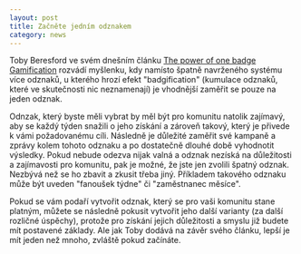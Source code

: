 ```yaml
---
layout: post
title: Začněte jedním odznakem
category: news
---
```


<p>Toby Beresford ve svém dnešním článku <a href="http://gamificationofwork.com/2011/12/the-power-of-one-badge-gamification/">The power of one badge Gamification</a> rozvádí myšlenku, kdy namísto špatně navrženého systému více odznaků, u kterého hrozí efekt "badgification" (kumulace odznaků, které ve skutečnosti nic neznamenají) je vhodnější zaměřit se pouze na jeden odznak.</p>
<p>Odnzak, který byste měli vybrat by měl být pro komunitu natolik zajímavý, aby se každý týden snažili o jeho získání a zároveň takový, který je přivede k vámi požadovanému cíli. Následně je důležité zaměřit své kampaně a zprávy kolem tohoto odznaku a po dostatečně dlouhé době vyhodnotit výsledky. Pokud nebude odezva nijak valná a odznak nezíská na důležitosti a zajímavosti pro komunitu, pak je možné, že jste jen zvolili špatný odznak. Nezbývá než se ho zbavit a zkusit třeba jiný. Příkladem takového odznaku může být uveden "fanoušek týdne" či "zaměstnanec měsíce".</p>
<p>Pokud se vám podaří vytvořit odznak, který se pro vaši komunitu stane platným, můžete se následně pokusit vytvořit jeho další varianty (za další rozličné úspěchy), protože pro získání jejich důležitosti a smyslu již budete mít postavené základy. Ale jak Toby dodává na závěr svého článku, lepší je mít jeden než mnoho, zvláště pokud začínáte.</p>